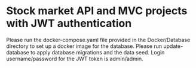 # Stock market API and MVC projects with JWT authentication
Please run the docker-compose.yaml file provided in the Docker/Database directory to set up a docker image for the database.
Please run update-database to apply database migrations and the data seed.
Login username/password for the JWT token is admin/admin.
